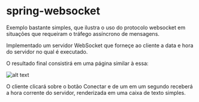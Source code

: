 # spring-websocket

Exemplo bastante simples, que ilustra o uso do protocolo websocket em situações que requeiram o tráfego assíncrono de mensagens. 

Implementado um servidor WebSocket que forneçe ao cliente a data e hora do servidor no qual é executado. 

O resultado final consistirá em uma página similar à essa:

![alt text](https://raw.github.com/pedrobacchini/spring-websocket/master/src/main/resources/static/01.PNG)

O cliente clicará sobre o botão Conectar e de um em um segundo receberá a hora corrente do servidor, renderizada em uma caixa de texto simples.
